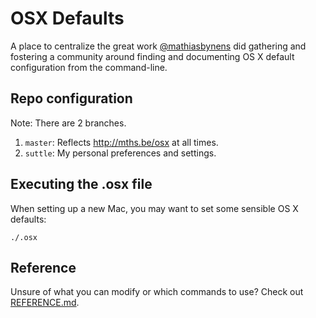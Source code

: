 # OSX Defaults

A place to centralize the great work [@mathiasbynens](http://mths.be/osx) did gathering and fostering a community around finding and documenting OS X default configuration from the command-line.

## Repo configuration
Note: There are 2 branches.

1. `master`: Reflects http://mths.be/osx at all times. 
2. `suttle`: My personal preferences and settings.


## Executing the .osx file

When setting up a new Mac, you may want to set some sensible OS X defaults:

`./.osx`

## Reference
Unsure of what you can modify or which commands to use?
Check out [REFERENCE.md](https://github.com/kevinSuttle/OSXDefaults/blob/master/REFERENCE.md).